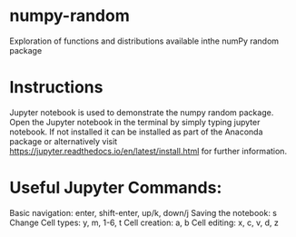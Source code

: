 # numpy-random
Exploration of functions and distributions available inthe numPy random package 

# Instructions
Jupyter notebook is used to demonstrate the numpy random package. Open the Jupyter notebook in the terminal by simply typing jupyter notebook. If not installed it can be installed as part of the Anaconda package or alternatively visit https://jupyter.readthedocs.io/en/latest/install.html for further information.

# Useful Jupyter Commands:

Basic navigation: enter, shift-enter, up/k, down/j
Saving the notebook: s
Change Cell types: y, m, 1-6, t
Cell creation: a, b
Cell editing: x, c, v, d, z



